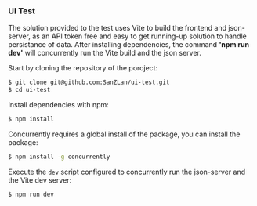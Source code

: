 ### UI Test

The solution provided to the test uses Vite to build the frontend and json-server, as an API token free and easy to get running-up solution to handle persistance of data. After installing dependencies, the command **'npm run dev'** will concurrently run the Vite build and the json server.

Start by cloning the repository of the poroject:

```sh
$ git clone git@github.com:SanZLan/ui-test.git
$ cd ui-test
```

Install dependencies with npm:

```sh
$ npm install
```

Concurrently requires a global install of the package, you can install the package:

```sh
$ npm install -g concurrently
```

Execute the `dev` script configured to concurrently run the json-server and the Vite dev server:

```sh
$ npm run dev
```